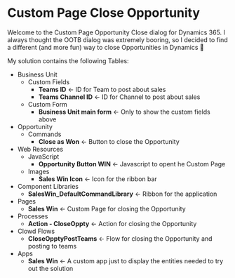 # Custom Page Close Opportunity

Welcome to the Custom Page Opportunity Close dialog for Dynamics 365. I always thought the OOTB dialog was extremely booring, so I decided to find a different (and more fun) way to close Opportunities in Dynamics 🙏

My solution contains the following
Tables:
  - Business Unit
    - Custom Fields
      - **Teams ID** <- ID for Team to post about sales
      - **Teams Channel ID** <- ID for Channel to post about sales
    - Custom Form
      - **Business Unit main form** <- Only to show the custom fields above
  - Opportunity
    - Commands
      - **Close as Won** <- Button to close the Opportunity    
  - Web Resources
    - JavaScript
      - **Opportunity Button WIN** <- Javascript to opent he Custom Page    
    - Images
      - **Sales Win Icon** <- Icon for the ribbon bar
  - Component Libraries
    - **SalesWin_DefaultCommandLibrary** <- Ribbon for the application
  - Pages
    - **Sales Win** <- Custom Page for closing the Opportunity
  - Processes
    - **Action - CloseOppty** <- Action for closing the Opportunity
  - Clowd Flows
    - **CloseOpptyPostTeams** <- Flow for closing the Opportunity and posting to teams
  - Apps
    - **Sales Win** <- A custom app just to display the entities needed to try out the solution
